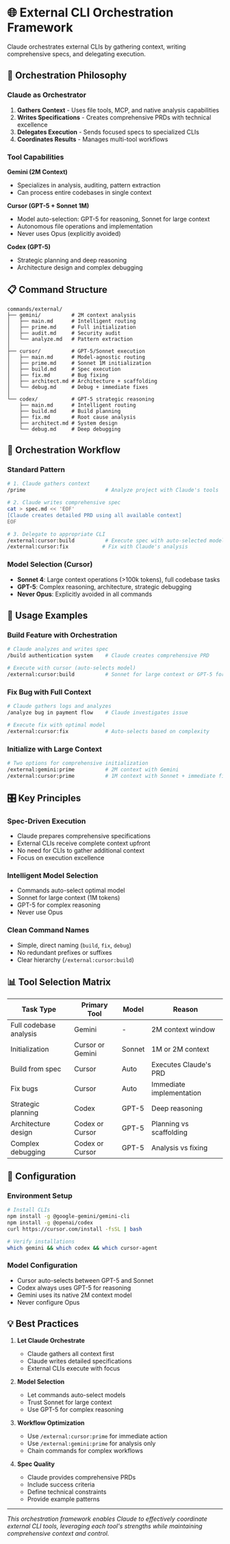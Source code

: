 # 🌐 External CLI Orchestration Framework

Claude orchestrates external CLIs by gathering context, writing comprehensive specs, and delegating execution.

## 🎯 Orchestration Philosophy

### Claude as Orchestrator
1. **Gathers Context** - Uses file tools, MCP, and native analysis capabilities
2. **Writes Specifications** - Creates comprehensive PRDs with technical excellence
3. **Delegates Execution** - Sends focused specs to specialized CLIs
4. **Coordinates Results** - Manages multi-tool workflows

### Tool Capabilities

**Gemini (2M Context)**
- Specializes in analysis, auditing, pattern extraction
- Can process entire codebases in single context

**Cursor (GPT-5 + Sonnet 1M)**  
- Model auto-selection: GPT-5 for reasoning, Sonnet for large context
- Autonomous file operations and implementation
- Never uses Opus (explicitly avoided)

**Codex (GPT-5)**
- Strategic planning and deep reasoning
- Architecture design and complex debugging

## 📋 Command Structure

```
commands/external/
├── gemini/          # 2M context analysis
│   ├── main.md      # Intelligent routing
│   ├── prime.md     # Full initialization
│   ├── audit.md     # Security audit
│   └── analyze.md   # Pattern extraction
│
├── cursor/          # GPT-5/Sonnet execution
│   ├── main.md      # Model-agnostic routing
│   ├── prime.md     # Sonnet 1M initialization
│   ├── build.md     # Spec execution
│   ├── fix.md       # Bug fixing
│   ├── architect.md # Architecture + scaffolding
│   └── debug.md     # Debug + immediate fixes
│
└── codex/           # GPT-5 strategic reasoning
    ├── main.md      # Intelligent routing
    ├── build.md     # Build planning
    ├── fix.md       # Root cause analysis
    ├── architect.md # System design
    └── debug.md     # Deep debugging
```

## 🔄 Orchestration Workflow

### Standard Pattern
```bash
# 1. Claude gathers context
/prime                          # Analyze project with Claude's tools

# 2. Claude writes comprehensive spec
cat > spec.md << 'EOF'
[Claude creates detailed PRD using all available context]
EOF

# 3. Delegate to appropriate CLI
/external:cursor:build          # Execute spec with auto-selected model
/external:cursor:fix           # Fix with Claude's analysis
```

### Model Selection (Cursor)
- **Sonnet 4**: Large context operations (>100k tokens), full codebase tasks
- **GPT-5**: Complex reasoning, architecture, strategic debugging
- **Never Opus**: Explicitly avoided in all commands

## 🚀 Usage Examples

### Build Feature with Orchestration
```bash
# Claude analyzes and writes spec
/build authentication system    # Claude creates comprehensive PRD

# Execute with cursor (auto-selects model)
/external:cursor:build          # Sonnet for large context or GPT-5 for complexity
```

### Fix Bug with Full Context
```bash
# Claude gathers logs and analyzes
/analyze bug in payment flow    # Claude investigates issue

# Execute fix with optimal model
/external:cursor:fix            # Auto-selects based on complexity
```

### Initialize with Large Context
```bash
# Two options for comprehensive initialization
/external:gemini:prime          # 2M context with Gemini
/external:cursor:prime          # 1M context with Sonnet + immediate fixes
```

## 🎛️ Key Principles

### Spec-Driven Execution
- Claude prepares comprehensive specifications
- External CLIs receive complete context upfront
- No need for CLIs to gather additional context
- Focus on execution excellence

### Intelligent Model Selection
- Commands auto-select optimal model
- Sonnet for large context (1M tokens)
- GPT-5 for complex reasoning
- Never use Opus

### Clean Command Names
- Simple, direct naming (`build`, `fix`, `debug`)
- No redundant prefixes or suffixes
- Clear hierarchy (`/external:cursor:build`)

## 📊 Tool Selection Matrix

| Task Type | Primary Tool | Model | Reason |
|-----------|-------------|-------|---------|
| Full codebase analysis | Gemini | - | 2M context window |
| Initialization | Cursor or Gemini | Sonnet | 1M or 2M context |
| Build from spec | Cursor | Auto | Executes Claude's PRD |
| Fix bugs | Cursor | Auto | Immediate implementation |
| Strategic planning | Codex | GPT-5 | Deep reasoning |
| Architecture design | Codex or Cursor | GPT-5 | Planning vs scaffolding |
| Complex debugging | Codex or Cursor | GPT-5 | Analysis vs fixing |

## 🔧 Configuration

### Environment Setup
```bash
# Install CLIs
npm install -g @google-gemini/gemini-cli
npm install -g @openai/codex
curl https://cursor.com/install -fsSL | bash

# Verify installations
which gemini && which codex && which cursor-agent
```

### Model Configuration
- Cursor auto-selects between GPT-5 and Sonnet
- Codex always uses GPT-5 for reasoning
- Gemini uses its native 2M context model
- Never configure Opus

## 💡 Best Practices

1. **Let Claude Orchestrate**
   - Claude gathers all context first
   - Claude writes detailed specifications
   - External CLIs execute with focus

2. **Model Selection**
   - Let commands auto-select models
   - Trust Sonnet for large context
   - Use GPT-5 for complex reasoning

3. **Workflow Optimization**
   - Use `/external:cursor:prime` for immediate action
   - Use `/external:gemini:prime` for analysis only
   - Chain commands for complex workflows

4. **Spec Quality**
   - Claude provides comprehensive PRDs
   - Include success criteria
   - Define technical constraints
   - Provide example patterns

---

*This orchestration framework enables Claude to effectively coordinate external CLI tools, leveraging each tool's strengths while maintaining comprehensive context and control.*